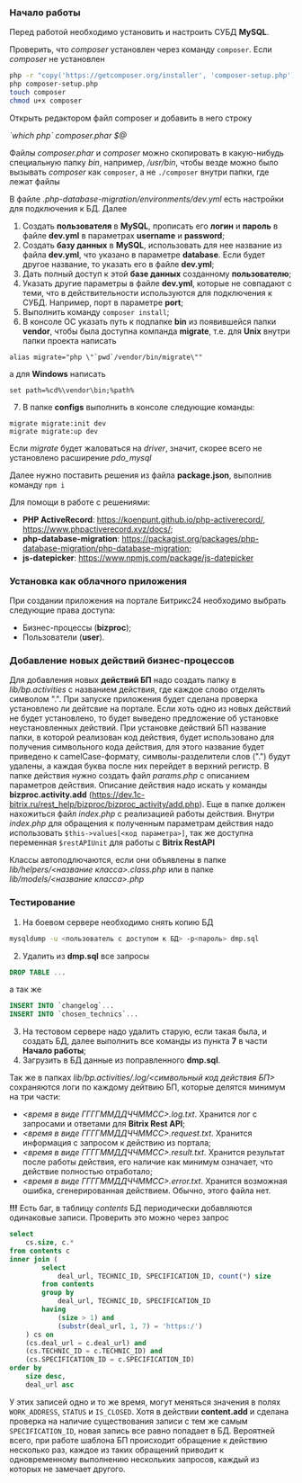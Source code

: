 ### Начало работы

Перед работой необходимо установить и настроить СУБД **MySQL**.

Проверить, что *composer* установлен через команду `composer`. Если *composer* не установлен
```bash
php -r "copy('https://getcomposer.org/installer', 'composer-setup.php');"
php composer-setup.php
touch composer
chmod u+x composer
```
Открыть редактором файл composer и добавить в него строку

*&#96;which php&#96; composer.phar $@*

Файлы *composer.phar* и *composer* можно скопировать в какую-нибудь специальную папку *bin*, например, */usr/bin*, чтобы везде можно было вызывать *composer* как `composer`, а не `./composer` внутри папки, где лежат файлы

В файле *.php-database-migration/environments/dev.yml* есть настройки для подключения к БД. Далее
1. Создать **пользователя** в **MySQL**, прописать его **логин** и **пароль** в файле **dev.yml** в параметрах **username** и **password**;
2. Создать **базу данных** в **MySQL**, использовать для нее название из файла **dev.yml**, что указано в параметре **database**. Если будет другое название, то указать его в файле **dev.yml**;
3. Дать полный доступ к этой **базе данных** созданному **пользователю**;
4. Указать другие параметры в файле **dev.yml**, которые не совпадают с теми, что в действительности используются для подключения к СУБД. Например, порт в параметре **port**;
5. Выполнить команду `composer install`;
6. В консоле ОС указать путь к подпапке **bin** из появившейся папки **vendor**, чтобы была доступна компанда **migrate**, т.е. для **Unix** внутри папки проекта написать
```
alias migrate="php \"`pwd`/vendor/bin/migrate\""
```
а для **Windows** написать
```
set path=%cd%\vendor\bin;%path%
```
7. В папке **configs** выполнить в консоле следующие команды:
```
migrate migrate:init dev
migrate migrate:up dev
```
Если *migrate* будет жаловаться на *driver*, значит, скорее всего не установлено расширение *pdo_mysql*

Далее нужно поставить решения из файла **package.json**, выполнив команду `npm i`

Для помощи в работе с решениями:
- **PHP ActiveRecord**: https://koenpunt.github.io/php-activerecord/, https://www.phpactiverecord.xyz/docs/;
- **php-database-migration**: https://packagist.org/packages/php-database-migration/php-database-migration;
- **js-datepicker**: https://www.npmjs.com/package/js-datepicker

### Установка как облачного приложения

При создании приложения на портале Битрикс24 необходимо выбрать следующие права доступа:
- Бизнес-процессы (**bizproc**);
- Пользователи (**user**).

### Добавление новых действий бизнес-процессов

Для добавления новых **действий БП** надо создать папку в *lib/bp.activities* с названием действия, где каждое слово отделять символом ".". При запуске приложения будет сделана проверка установлено ли дейтсвие на портале. Если хоть одно из новых действий не будет установлено, то будет выведено предложение об установке неустановленных действий. При установке действий БП название папки, в которой реализован код действия, будет использовано для получения символьного кода действия, для этого название будет приведено к camelCase-формату, символы-разделители слов (".") будут удалены, а каждая буква после них перейдет в верхний регистр. В папке действия нужно создать файл *params.php* с описанием параметров действия. Описание действия надо искать у команды **bizproc.activity.add** (https://dev.1c-bitrix.ru/rest_help/bizproc/bizproc_activity/add.php). Еще в папке должен нахожиться файл *index.php* с реализацией работы действия. Внутри *index.php* для обращения к полученным параметрам действия надо использовать `$this->values[<код параметра>]`, так же доступна переменная `$restAPIUnit` для работы с **Bitrix RestAPI**

Классы автоподлючаются, если они объявлены в папке *lib/helpers/<название класса>.class.php* или в папке *lib/models/<название класса>.php*

### Тестирование

1. На боевом сервере необходимо снять копию БД

```bash
mysqldump -u <пользователь с доступом к БД> -p<пароль> dmp.sql
```

2. Удалить из **dmp.sql** все запросы

```sql
DROP TABLE ...
```

а так же

```sql
INSERT INTO `changelog`...
INSERT INTO `chosen_technics`...
```

3. На тестовом сервере надо удалить старую, если такая была, и создать БД, далее выполнить все команды из пункта **7** в части **Начало работы**;
4. Загрузить в БД данные из поправленного **dmp.sql**.

Так же в папках *lib/bp.activities/.log/<символьный код действия БП>* сохраняются логи по каждому дейтвию БП, которые делятся минимум на три части:
- *<время в виде ГГГГММДДЧЧММСС>.log.txt*. Хранится лог с запросами и ответами для **Bitrix Rest API**;
- *<время в виде ГГГГММДДЧЧММСС>.request.txt*. Хранится информация с запросом к действию из портала;
- *<время в виде ГГГГММДДЧЧММСС>.result.txt*. Хранится результат после работы действия, его наличие как минимум означает, что действие полностью отработало;
- *<время в виде ГГГГММДДЧЧММСС>.error.txt*. Хранится возможная ошибка, сгенерированная действием. Обычно, этого файла нет.


**!!!** Есть баг, в таблицу *contents* БД периодически добавляются одинаковые записи. Проверить это можно через запрос
```sql
select
    cs.size, c.*
from contents c
inner join (
        select
            deal_url, TECHNIC_ID, SPECIFICATION_ID, count(*) size
        from contents
        group by
            deal_url, TECHNIC_ID, SPECIFICATION_ID
        having
            (size > 1) and
            (substr(deal_url, 1, 7) = 'https:/')
    ) cs on
    (cs.deal_url = c.deal_url) and
    (cs.TECHNIC_ID = c.TECHNIC_ID) and
    (cs.SPECIFICATION_ID = c.SPECIFICATION_ID)
order by
    size desc,
    deal_url asc
```
У этих записей одно и то же время, могут меняться значения в полях `WORK_ADDRESS`, `STATUS` и `IS_CLOSED`. Хотя в действии **content.add** и сделана проверка на наличие существования записи с тем же самым `SPECIFICATION_ID`, новая запись все равно попадает в БД. Вероятней всего, при работе шаблона БП происходит обращение к действию несколько раз, каждое из таких обращений приводит к одновременному выполнению нескольких запросов, каждый из которых не замечает другого.